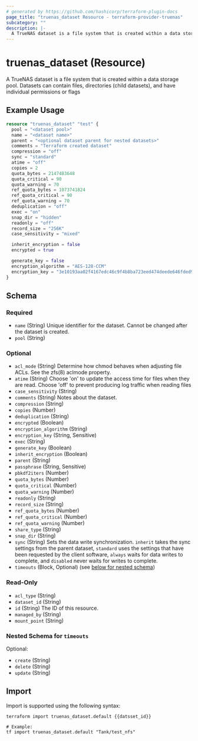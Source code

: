 ```yaml
---
# generated by https://github.com/hashicorp/terraform-plugin-docs
page_title: "truenas_dataset Resource - terraform-provider-truenas"
subcategory: ""
description: |-
  A TrueNAS dataset is a file system that is created within a data storage pool. Datasets can contain files, directories (child datasets), and have individual permissions or flags
---
```


# truenas_dataset (Resource)

A TrueNAS dataset is a file system that is created within a data storage pool. Datasets can contain files, directories (child datasets), and have individual permissions or flags

## Example Usage

```terraform
resource "truenas_dataset" "test" {
  pool = "<dataset pool>"
  name = "<dataset name>"
  parent = "<optional dataset parent for nested datasets>"
  comments = "Terraform created dataset"
  compression = "off"
  sync = "standard"
  atime = "off"
  copies = 2
  quota_bytes = 2147483648
  quota_critical = 90
  quota_warning = 70
  ref_quota_bytes = 1073741824
  ref_quota_critical = 90
  ref_quota_warning = 70
  deduplication = "off"
  exec = "on"
  snap_dir = "hidden"
  readonly = "off"
  record_size = "256K"
  case_sensitivity = "mixed"

  inherit_encryption = false
  encrypted = true

  generate_key = false
  encryption_algorithm = "AES-128-CCM"
  encryption_key = "3e10193aa02f4167edc46c9f4b8ba723eed474deede646fded99628de1878d51"
}
```

<!-- schema generated by tfplugindocs -->
## Schema

### Required

- `name` (String) Unique identifier for the dataset. Cannot be changed after the dataset is created.
- `pool` (String)

### Optional

- `acl_mode` (String) Determine how chmod behaves when adjusting file ACLs. See the zfs(8) aclmode property.
- `atime` (String) Choose 'on' to update the access time for files when they are read. Choose 'off' to prevent producing log traffic when reading files
- `case_sensitivity` (String)
- `comments` (String) Notes about the dataset.
- `compression` (String)
- `copies` (Number)
- `deduplication` (String)
- `encrypted` (Boolean)
- `encryption_algorithm` (String)
- `encryption_key` (String, Sensitive)
- `exec` (String)
- `generate_key` (Boolean)
- `inherit_encryption` (Boolean)
- `parent` (String)
- `passphrase` (String, Sensitive)
- `pbkdf2iters` (Number)
- `quota_bytes` (Number)
- `quota_critical` (Number)
- `quota_warning` (Number)
- `readonly` (String)
- `record_size` (String)
- `ref_quota_bytes` (Number)
- `ref_quota_critical` (Number)
- `ref_quota_warning` (Number)
- `share_type` (String)
- `snap_dir` (String)
- `sync` (String) Sets the data write synchronization. `inherit` takes the sync settings from the parent dataset, `standard` uses the settings that have been requested by the client software, `always` waits for data writes to complete, and `disabled` never waits for writes to complete.
- `timeouts` (Block, Optional) (see [below for nested schema](#nestedblock--timeouts))

### Read-Only

- `acl_type` (String)
- `dataset_id` (String)
- `id` (String) The ID of this resource.
- `managed_by` (String)
- `mount_point` (String)

<a id="nestedblock--timeouts"></a>
### Nested Schema for `timeouts`

Optional:

- `create` (String)
- `delete` (String)
- `update` (String)

## Import

Import is supported using the following syntax:

```shell
terraform import truenas_dataset.default {{datsset_id}}

# Example:
tf import truenas_dataset.default "Tank/test_nfs"
```
